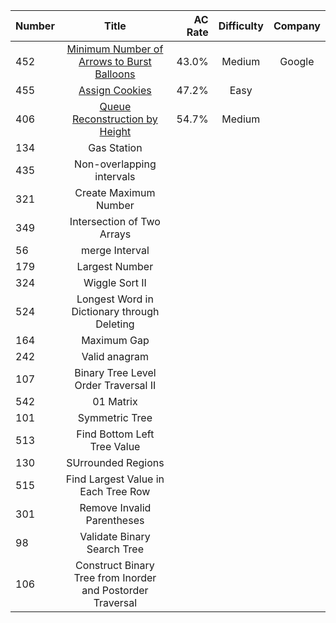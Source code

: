 | Number | Title                              | AC Rate | Difficulty |Company|
| ------ |:----------------------------------:| -------:|:----------:|:-----:|
|452|[Minimum Number of Arrows to Burst Balloons](Minimum_Number_of_Arrows_to_Burst_Balloons.swift)|43.0%|Medium|Google|
|455|[Assign Cookies](Assign_Cookies.swift)|47.2%|Easy||
|406|[Queue Reconstruction by Height](Queue_Reconstruction_by_height.swift)|54.7%|Medium||
|134|Gas Station|
|435|Non-overlapping intervals|
|321|Create Maximum Number|
|349|Intersection of Two Arrays|
|56|merge Interval|
|179|Largest Number|
|324|Wiggle Sort II|
|524|Longest Word in Dictionary through Deleting|
|164|Maximum Gap|
|242|Valid anagram|
|107|Binary Tree Level Order Traversal II|
|542|01 Matrix|
|101|Symmetric Tree|
|513|Find Bottom Left Tree Value|
|130|SUrrounded Regions|
|515|Find Largest Value in Each Tree Row|
|301|Remove Invalid Parentheses|
|98|Validate Binary Search Tree|
|106|Construct Binary Tree from Inorder and Postorder Traversal|

